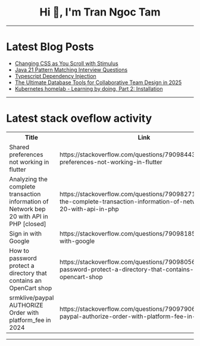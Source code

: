 <h1 align="center">Hi 👋, I'm Tran Ngoc Tam</h1>

---

# Latest Blog Posts 
<!-- BLOG-POST-LIST:START -->
- [Changing CSS as You Scroll with Stimulus](https://dev.to/railsdesigner/changing-css-as-you-scroll-with-stimulus-5854)
- [Java 21 Pattern Matching Interview Questions](https://dev.to/myexamcloud/java-21-pattern-matching-interview-questions-dp3)
- [Typescript Dependency Injection](https://dev.to/jahudka/typescript-dependency-injection-22lb)
- [The Ultimate Database Tools for Collaborative Team Design in 2025](https://dev.to/roxana_haidiner/the-ultimate-database-tools-for-collaborative-team-design-in-2025-f4d)
- [Kubernetes homelab - Learning by doing, Part 2: Installation](https://dev.to/depp57/kubernetes-homelab-learning-by-doing-part-2-installation-1h5h)
<!-- BLOG-POST-LIST:END -->

---

# Latest stack oveflow activity
<table>
  <tr><th>Title</th><th>Link</th></tr>
  <!-- STACKOVERFLOW:START --><tr><td>Shared preferences not working in flutter</td><td>https://stackoverflow.com/questions/79098443/shared-preferences-not-working-in-flutter</td></tr><tr><td>Analyzing the complete transaction information of Network bep 20 with API in PHP [closed]</td><td>https://stackoverflow.com/questions/79098271/analyzing-the-complete-transaction-information-of-network-bep-20-with-api-in-php</td></tr><tr><td>Sign in with Google</td><td>https://stackoverflow.com/questions/79098185/sign-in-with-google</td></tr><tr><td>How to password protect a directory that contains an OpenCart shop</td><td>https://stackoverflow.com/questions/79098056/how-to-password-protect-a-directory-that-contains-an-opencart-shop</td></tr><tr><td>srmklive/paypal AUTHORIZE Order with platform_fee in 2024</td><td>https://stackoverflow.com/questions/79097906/srmklive-paypal-authorize-order-with-platform-fee-in-2024</td></tr><!-- STACKOVERFLOW:END -->
</table>

---


